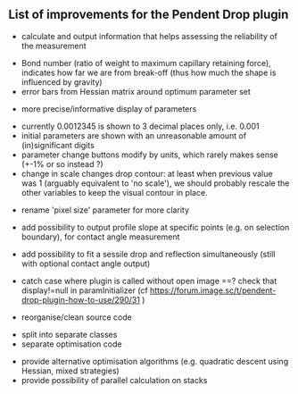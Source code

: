 List of improvements for the Pendent Drop plugin
-------------------------------------------------------------------

- calculate and output information that helps assessing the reliability of the measurement
 * Bond number (ratio of weight to maximum capillary retaining force), indicates how far we are from break-off (thus how much the shape is influenced by gravity)
 * error bars from Hessian matrix around optimum parameter set
- more precise/informative display of parameters
 * currently 0.0012345 is shown to 3 decimal places only, i.e. 0.001
 * initial parameters are shown with an unreasonable amount of (in)significant digits
 * parameter change buttons modify by units, which rarely makes sense (+-1% or so instead ?)
 * change in scale changes drop contour: at least when previous value was 1 (arguably equivalent to 'no scale'), we should probably rescale the other variables to keep the visual contour in place.
- rename 'pixel size' parameter for more clarity
- add possibility to output profile slope at specific points (e.g. on selection boundary), for contact angle measurement
- add possibility to fit a sessile drop and reflection simultaneously (still with optional contact angle output)

- catch case where plugin is called without open image
  ==? check that display!=null in paramInitializer
  (cf https://forum.image.sc/t/pendent-drop-plugin-how-to-use/290/31 )
- reorganise/clean source code
 * split into separate classes
 * separate optimisation code
- provide alternative optimisation algorithms (e.g. quadratic descent
  using Hessian, mixed strategies)
- provide possibility of parallel calculation on stacks
